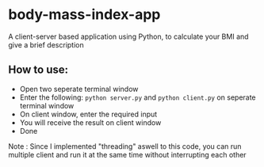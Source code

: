 # body-mass-index-app
A client-server based application using Python, to calculate your BMI and give a brief description

## How to use:
- Open two seperate terminal window
- Enter the following: `python server.py` and `python client.py` on seperate terminal window
- On client window, enter the required input
- You will receive the result on client window
- Done

Note : Since I implemented "threading" aswell to this code, you can run multiple client and run it at the same time without interrupting each other

